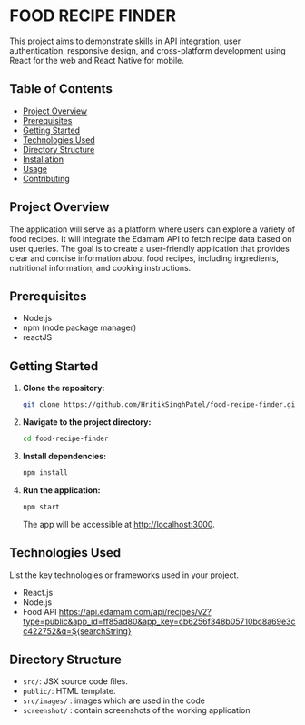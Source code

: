 # FOOD RECIPE FINDER

This project aims to demonstrate skills in API integration, user authentication, responsive design, and cross-platform development using React for the web and React Native for mobile.


## Table of Contents

- [Project Overview](#project-overview)
- [Prerequisites](#prerequisites)
- [Getting Started](#getting-started)
- [Technologies Used](#technologies-used)
- [Directory Structure](#directory-structure)
- [Installation](#installation)
- [Usage](#usage)
- [Contributing](#contributing)


## Project Overview

The application will serve as a platform where users can explore a variety of food recipes. It will integrate the Edamam API to fetch recipe data based on user queries. The goal is to create a user-friendly application that provides clear and concise information about food recipes, including ingredients, nutritional information, and cooking instructions.


## Prerequisites

- Node.js
- npm (node package manager)
- reactJS
## Getting Started

1. **Clone the repository:**

    ```bash
    git clone https://github.com/HritikSinghPatel/food-recipe-finder.git
    
    ```

2. **Navigate to the project directory:**

    ```bash
    cd food-recipe-finder
    ```

3. **Install dependencies:**

    ```bash
    npm install
    ```

4. **Run the application:**

    ```bash
    npm start
    ```

    The app will be accessible at [http://localhost:3000](http://localhost:3000).


## Technologies Used

List the key technologies or frameworks used in your project.
- React.js
- Node.js
- Food API https://api.edamam.com/api/recipes/v2?type=public&app_id=ff85ad80&app_key=cb6256f348b05710bc8a69e3cc422752&q=${searchString}

## Directory Structure

- `src/`: JSX source code files.
- `public/`: HTML template.
- `src/images/` : images which are used in the code
- `screenshot/` : contain screenshots of the working application
